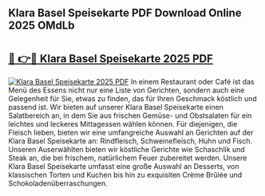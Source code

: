 ## Klara Basel Speisekarte PDF Download Online 2025 OMdLb

# <h2><a href="http://gc7oy3.nevu.top/?p=Klara+Basel+Speisekarte">🔗 👉🔴 Klara Basel Speisekarte 2025 PDF</a></h2>

[![Klara Basel Speisekarte 2025 PDF](https://i.imgur.com/dBaPXMq.png)](http://gc7oy3.nevu.top/?p=Klara+Basel+Speisekarte)
In einem Restaurant oder Café ist das Menü des Essens nicht nur eine Liste von Gerichten, sondern auch eine Gelegenheit für Sie, etwas zu finden, das für Ihren Geschmack köstlich und passend ist. Wir bieten auf unserer Klara Basel Speisekarte einen Salatbereich an, in dem Sie aus frischen Gemüse- und Obstsalaten für ein leichtes und leckeres Mittagessen wählen können. Für diejenigen, die Fleisch lieben, bieten wir eine umfangreiche Auswahl an Gerichten auf der Klara Basel Speisekarte an: Rindfleisch, Schweinefleisch, Huhn und Fisch. Unseren Auserwählten bieten wir köstliche Gerichte wie Schaschlik und Steak an, die bei frischem, natürlichem Feuer zubereitet werden. Unsere Klara Basel Speisekarte umfasst eine große Auswahl an Desserts, von klassischen Torten und Kuchen bis hin zu exquisiten Crème Brûlée und Schokoladenüberraschungen.
